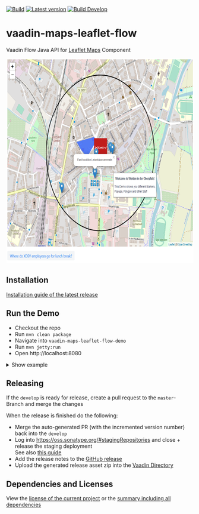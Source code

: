 [![Build](https://img.shields.io/github/workflow/status/xdev-software/vaadin-maps-leaflet-flow/Release%20CI)](https://github.com/xdev-software/vaadin-maps-leaflet-flow/actions?query=workflow%3A%22Release+CI%22)
[![Latest version](https://img.shields.io/maven-central/v/com.xdev-software/vaadin-maps-leaflet-flow)](https://mvnrepository.com/artifact/com.xdev-software/vaadin-maps-leaflet-flow)
[![Build Develop](https://img.shields.io/github/workflow/status/xdev-software/vaadin-maps-leaflet-flow/Develop%20CI?label=build%20develop)](https://github.com/xdev-software/vaadin-maps-leaflet-flow/actions?query=workflow%3A%22Develop+CI%22)

# vaadin-maps-leaflet-flow
Vaadin Flow Java API for [Leaflet Maps](https://leafletjs.com/) Component

<img src="demo.png" height=550></img>

## Installation
[Installation guide of the latest release](https://github.com/xdev-software/vaadin-maps-leaflet-flow/releases/latest#Installation)

## Run the Demo
* Checkout the repo
* Run ``mvn clean package``
* Navigate into ``vaadin-maps-leaflet-flow-demo`` 
* Run ``mvn jetty:run``
* Open http://localhost:8080

<details>
  <summary>Show example</summary>
  
  ![demo](demo.gif)
</details>


## Releasing
If the ``develop`` is ready for release, create a pull request to the ``master``-Branch and merge the changes

When the release is finished do the following:
* Merge the auto-generated PR (with the incremented version number) back into the ``develop``
* Log into https://oss.sonatype.org/#stagingRepositories and close + release the staging deployment<br/>See also [this guide](https://central.sonatype.org/pages/releasing-the-deployment.html)
* Add the release notes to the [GitHub release](https://github.com/xdev-software/vaadin-maps-leaflet-flow/releases/latest)
* Upload the generated release asset zip into the [Vaadin Directory](https://vaadin.com/directory)

## Dependencies and Licenses
View the [license of the current project](LICENSE) or the [summary including all dependencies](https://xdev-software.github.io/vaadin-maps-leaflet-flow/dependencies/)
